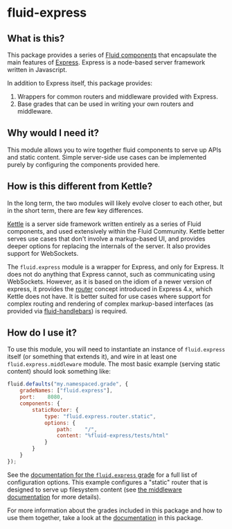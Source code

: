 # fluid-express

## What is this?

This package provides a series of [Fluid components](https://github.com/fluid-project/infusion-docs/blob/master/src/documents/UnderstandingInfusionComponents.md)
that encapsulate the main features of [Express](http://expressjs.com/).  Express is a node-based server framework
written in Javascript.

In addition to Express itself, this package provides:

1. Wrappers for common routers and middleware provided with Express.
2. Base grades that can be used in writing your own routers and middleware.

## Why would I need it?

This module allows you to wire together fluid components to serve up APIs and static content.  Simple server-side use
cases can be implemented purely by configuring the components provided here.

## How is this different from Kettle?

In the long term, the two modules will likely evolve closer to each other, but in the short term, there are few key
differences.

[Kettle](https://github.com/fluid-project/kettle) is a server side framework written entirely as a series of Fluid components,
and used extensively within the Fluid Community.  Kettle better serves use cases that don't involve a markup-based UI,
and provides deeper options for replacing the internals of the server.  It also provides support for WebSockets.

The `fluid.express` module is a wrapper for Express, and only for Express.  It does not do anything that Express cannot,
such as communicating using WebSockets.  However, as it is based on the idiom of a newer version of express, it provides
the [router](router.md) concept introduced in Express 4.x, which Kettle does not have.  It is better suited for use
cases where support for complex routing and rendering of complex markup-based interfaces (as provided via
[fluid-handlebars](https://github.com/fluid-project/fluid-handlebars)) is required.

## How do I use it?

To use this module, you will need to instantiate an instance of `fluid.express` itself (or something that extends it),
and wire in at least one `fluid.express.middleware` module.  The most basic example (serving static content) should look
something like:

```javascript
fluid.defaults("my.namespaced.grade", {
    gradeNames: ["fluid.express"],
    port:    8080,
    components: {
        staticRouter: {
            type: "fluid.express.router.static",
            options: {
                path:    "/",
                content: "%fluid-express/tests/html"
            }
        }
    }
});
```

See the [documentation for the `fluid.express` grade](./docs/express.md) for a full list of configuration options.  This
example configures a "static" router that is designed to serve up filesystem content (see [the middleware
documentation](./docs/middleware.md) for more details).

For more information about the grades included in this package and how to use them together, take a look at the
[documentation](./docs/express.md) in this package.
